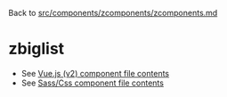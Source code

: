 Back to [src/components/zcomponents/zcomponents.md](../zcomponents.md)

# zbiglist

 - See [Vue.js (v2) component file contents](./zbiglist.vue)
 - See [Sass/Css component file contents](./zbiglist.scss)
